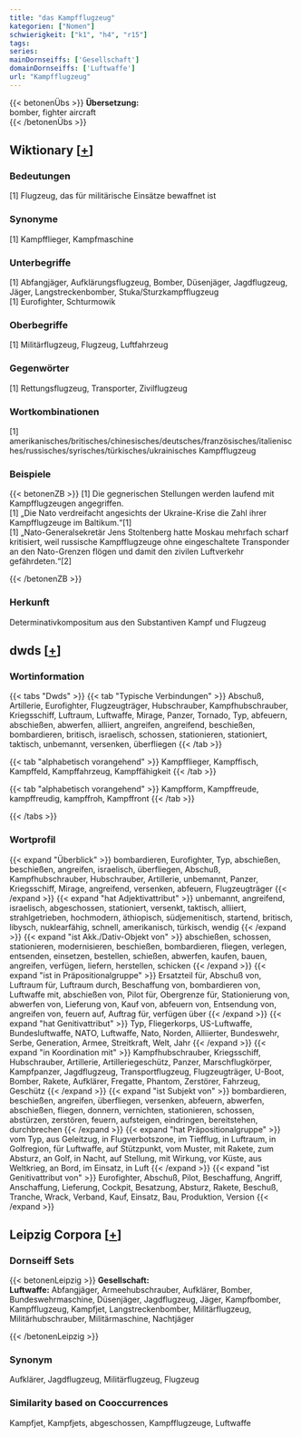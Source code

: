```yaml
---
title: "das Kampfflugzeug"
kategorien: ["Nomen"]
schwierigkeit: ["k1", "h4", "r15"]
tags:
series:
mainDornseiffs: ['Gesellschaft']
domainDornseiffs: ['Luftwaffe']
url: "Kampfflugzeug"
---
```


{{< betonenÜbs >}}
**Übersetzung:**  
bomber, fighter aircraft  
{{< /betonenÜbs >}}

## Wiktionary [[+](https://de.wiktionary.org/wiki/Kampfflugzeug)]

### Bedeutungen
[1] Flugzeug, das für militärische Einsätze bewaffnet ist  

### Synonyme
[1] Kampfflieger, Kampfmaschine  

### Unterbegriffe
[1] Abfangjäger, Aufklärungsflugzeug, Bomber, Düsenjäger, Jagdflugzeug, Jäger, Langstreckenbomber, Stuka/Sturzkampfflugzeug  
[1] Eurofighter, Schturmowik  

### Oberbegriffe
[1] Militärflugzeug, Flugzeug, Luftfahrzeug  

### Gegenwörter
[1] Rettungsflugzeug, Transporter, Zivilflugzeug  

### Wortkombinationen
[1] amerikanisches/britisches/chinesisches/deutsches/französisches/italienisches/russisches/syrisches/türkisches/ukrainisches Kampfflugzeug  

### Beispiele
{{< betonenZB >}}
[1] Die gegnerischen Stellungen werden laufend mit Kampfflugzeugen angegriffen.  
[1] „Die Nato verdreifacht angesichts der Ukraine-Krise die Zahl ihrer Kampfflugzeuge im Baltikum.“[1]  
[1] „Nato-Generalsekretär Jens Stoltenberg hatte Moskau mehrfach scharf kritisiert, weil russische Kampfflugzeuge ohne eingeschaltete Transponder an den Nato-Grenzen flögen und damit den zivilen Luftverkehr gefährdeten.“[2]  

{{< /betonenZB >}}
### Herkunft
Determinativkompositum aus den Substantiven Kampf und Flugzeug  



## dwds [[+](https://www.dwds.de/wb/Kampfflugzeug)]

### Wortinformation
{{< tabs "Dwds" >}}
{{< tab "Typische Verbindungen" >}}
Abschuß, Artillerie, Eurofighter, Flugzeugträger, Hubschrauber, Kampfhubschrauber, Kriegsschiff, Luftraum, Luftwaffe, Mirage, Panzer, Tornado, Typ, abfeuern, abschießen, abwerfen, alliiert, angreifen, angreifend, beschießen, bombardieren, britisch, israelisch, schossen, stationieren, stationiert, taktisch, unbemannt, versenken, überfliegen
{{< /tab >}}

{{< tab "alphabetisch vorangehend" >}}
Kampfflieger, Kampffisch, Kampffeld, Kampffahrzeug, Kampffähigkeit
{{< /tab >}}

{{< tab "alphabetisch vorangehend" >}}
Kampfform, Kampffreude, kampffreudig, kampffroh, Kampffront
{{< /tab >}}

{{< /tabs >}}

### Wortprofil
{{< expand "Überblick" >}} bombardieren, Eurofighter, Typ, abschießen, beschießen, angreifen, israelisch, überfliegen, Abschuß, Kampfhubschrauber, Hubschrauber, Artillerie, unbemannt, Panzer, Kriegsschiff, Mirage, angreifend, versenken, abfeuern, Flugzeugträger {{< /expand >}}
{{< expand "hat Adjektivattribut" >}} unbemannt, angreifend, israelisch, abgeschossen, stationiert, versenkt, taktisch, alliiert, strahlgetrieben, hochmodern, äthiopisch, südjemenitisch, startend, britisch, libysch, nuklearfähig, schnell, amerikanisch, türkisch, wendig {{< /expand >}}
{{< expand "ist Akk./Dativ-Objekt von" >}} abschießen, schossen, stationieren, modernisieren, beschießen, bombardieren, fliegen, verlegen, entsenden, einsetzen, bestellen, schießen, abwerfen, kaufen, bauen, angreifen, verfügen, liefern, herstellen, schicken {{< /expand >}}
{{< expand "ist in Präpositionalgruppe" >}} Ersatzteil für, Abschuß von, Luftraum für, Luftraum durch, Beschaffung von, bombardieren von, Luftwaffe mit, abschießen von, Pilot für, Obergrenze für, Stationierung von, abwerfen von, Lieferung von, Kauf von, abfeuern von, Entsendung von, angreifen von, feuern auf, Auftrag für, verfügen über {{< /expand >}}
{{< expand "hat Genitivattribut" >}} Typ, Fliegerkorps, US-Luftwaffe, Bundesluftwaffe, NATO, Luftwaffe, Nato, Norden, Alliierter, Bundeswehr, Serbe, Generation, Armee, Streitkraft, Welt, Jahr {{< /expand >}}
{{< expand "in Koordination mit" >}} Kampfhubschrauber, Kriegsschiff, Hubschrauber, Artillerie, Artilleriegeschütz, Panzer, Marschflugkörper, Kampfpanzer, Jagdflugzeug, Transportflugzeug, Flugzeugträger, U-Boot, Bomber, Rakete, Aufklärer, Fregatte, Phantom, Zerstörer, Fahrzeug, Geschütz {{< /expand >}}
{{< expand "ist Subjekt von" >}} bombardieren, beschießen, angreifen, überfliegen, versenken, abfeuern, abwerfen, abschießen, fliegen, donnern, vernichten, stationieren, schossen, abstürzen, zerstören, feuern, aufsteigen, eindringen, bereitstehen, durchbrechen {{< /expand >}}
{{< expand "hat Präpositionalgruppe" >}} vom Typ, aus Geleitzug, in Flugverbotszone, im Tiefflug, in Luftraum, in Golfregion, für Luftwaffe, auf Stützpunkt, vom Muster, mit Rakete, zum Absturz, an Golf, in Nacht, auf Stellung, mit Wirkung, vor Küste, aus Weltkrieg, an Bord, im Einsatz, in Luft {{< /expand >}}
{{< expand "ist Genitivattribut von" >}} Eurofighter, Abschuß, Pilot, Beschaffung, Angriff, Anschaffung, Lieferung, Cockpit, Besatzung, Absturz, Rakete, Beschuß, Tranche, Wrack, Verband, Kauf, Einsatz, Bau, Produktion, Version {{< /expand >}}

## Leipzig Corpora [[+](https://corpora.uni-leipzig.de/en/res?word=Kampfflugzeug&corpusId=deu_newscrawl-public_2018)]

### Dornseiff Sets
{{< betonenLeipzig >}}
**Gesellschaft:**  
**Luftwaffe:** Abfangjäger, Armeehubschrauber, Aufklärer, Bomber, Bundeswehrmaschine, Düsenjäger, Jagdflugzeug, Jäger, Kampfbomber, Kampfflugzeug, Kampfjet, Langstreckenbomber, Militärflugzeug, Militärhubschrauber, Militärmaschine, Nachtjäger  

{{< /betonenLeipzig >}}

### Synonym
Aufklärer, Jagdflugzeug, Militärflugzeug, Flugzeug


### Similarity based on Cooccurrences
Kampfjet, Kampfjets, abgeschossen, Kampfflugzeuge, Luftwaffe

